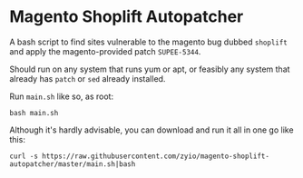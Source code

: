 Magento Shoplift Autopatcher
============================

A bash script to find sites vulnerable to the magento bug dubbed `shoplift` and apply the magento-provided patch `SUPEE-5344`.

Should run on any system that runs yum or apt, or feasibly any system that already has `patch` or `sed` already installed.

Run `main.sh` like so, as root:

  `bash main.sh`

Although it's hardly advisable, you can download and run it all in one go like this:

  `curl -s https://raw.githubusercontent.com/zyio/magento-shoplift-autopatcher/master/main.sh|bash`

